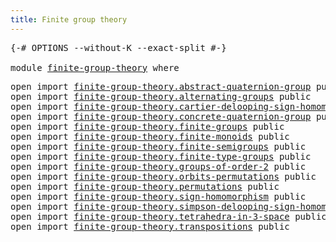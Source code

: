 ```yaml
---
title: Finite group theory
---
```


<pre class="Agda"><a id="45" class="Symbol">{-#</a> <a id="49" class="Keyword">OPTIONS</a> <a id="57" class="Pragma">--without-K</a> <a id="69" class="Pragma">--exact-split</a> <a id="83" class="Symbol">#-}</a>

<a id="88" class="Keyword">module</a> <a id="95" href="finite-group-theory.html" class="Module">finite-group-theory</a> <a id="115" class="Keyword">where</a>
</pre>
<pre class="Agda"><a id="134" class="Keyword">open</a> <a id="139" class="Keyword">import</a> <a id="146" href="finite-group-theory.abstract-quaternion-group.html" class="Module">finite-group-theory.abstract-quaternion-group</a> <a id="192" class="Keyword">public</a>
<a id="199" class="Keyword">open</a> <a id="204" class="Keyword">import</a> <a id="211" href="finite-group-theory.alternating-groups.html" class="Module">finite-group-theory.alternating-groups</a> <a id="250" class="Keyword">public</a>
<a id="257" class="Keyword">open</a> <a id="262" class="Keyword">import</a> <a id="269" href="finite-group-theory.cartier-delooping-sign-homomorphism.html" class="Module">finite-group-theory.cartier-delooping-sign-homomorphism</a> <a id="325" class="Keyword">public</a>
<a id="332" class="Keyword">open</a> <a id="337" class="Keyword">import</a> <a id="344" href="finite-group-theory.concrete-quaternion-group.html" class="Module">finite-group-theory.concrete-quaternion-group</a> <a id="390" class="Keyword">public</a>
<a id="397" class="Keyword">open</a> <a id="402" class="Keyword">import</a> <a id="409" href="finite-group-theory.finite-groups.html" class="Module">finite-group-theory.finite-groups</a> <a id="443" class="Keyword">public</a>
<a id="450" class="Keyword">open</a> <a id="455" class="Keyword">import</a> <a id="462" href="finite-group-theory.finite-monoids.html" class="Module">finite-group-theory.finite-monoids</a> <a id="497" class="Keyword">public</a>
<a id="504" class="Keyword">open</a> <a id="509" class="Keyword">import</a> <a id="516" href="finite-group-theory.finite-semigroups.html" class="Module">finite-group-theory.finite-semigroups</a> <a id="554" class="Keyword">public</a>
<a id="561" class="Keyword">open</a> <a id="566" class="Keyword">import</a> <a id="573" href="finite-group-theory.finite-type-groups.html" class="Module">finite-group-theory.finite-type-groups</a> <a id="612" class="Keyword">public</a>
<a id="619" class="Keyword">open</a> <a id="624" class="Keyword">import</a> <a id="631" href="finite-group-theory.groups-of-order-2.html" class="Module">finite-group-theory.groups-of-order-2</a> <a id="669" class="Keyword">public</a>
<a id="676" class="Keyword">open</a> <a id="681" class="Keyword">import</a> <a id="688" href="finite-group-theory.orbits-permutations.html" class="Module">finite-group-theory.orbits-permutations</a> <a id="728" class="Keyword">public</a>
<a id="735" class="Keyword">open</a> <a id="740" class="Keyword">import</a> <a id="747" href="finite-group-theory.permutations.html" class="Module">finite-group-theory.permutations</a> <a id="780" class="Keyword">public</a>
<a id="787" class="Keyword">open</a> <a id="792" class="Keyword">import</a> <a id="799" href="finite-group-theory.sign-homomorphism.html" class="Module">finite-group-theory.sign-homomorphism</a> <a id="837" class="Keyword">public</a>
<a id="844" class="Keyword">open</a> <a id="849" class="Keyword">import</a> <a id="856" href="finite-group-theory.simpson-delooping-sign-homomorphism.html" class="Module">finite-group-theory.simpson-delooping-sign-homomorphism</a> <a id="912" class="Keyword">public</a>
<a id="919" class="Keyword">open</a> <a id="924" class="Keyword">import</a> <a id="931" href="finite-group-theory.tetrahedra-in-3-space.html" class="Module">finite-group-theory.tetrahedra-in-3-space</a> <a id="973" class="Keyword">public</a>
<a id="980" class="Keyword">open</a> <a id="985" class="Keyword">import</a> <a id="992" href="finite-group-theory.transpositions.html" class="Module">finite-group-theory.transpositions</a> <a id="1027" class="Keyword">public</a>
</pre>